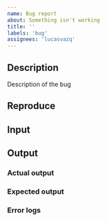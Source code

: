 ```yaml
---
name: Bug report
about: Something isn't working
title: ''
labels: 'bug'
assignees: 'lucasvazq'
---
```


## Description
Description of the bug

## Reproduce
[//]: # (Steps to reproduce the bug)

## Input
[//]: # (Attach files or provide description of the inputs or code with titles separated in block)

## Output

### Actual output
[//]: # (Attach files or provide description of the output, except for the console logs, or code with titles separated in block)

### Expected output
[//]: # (Expected behavior)

### Error logs
[//]: # (Paste the error logs inside code blocks)
